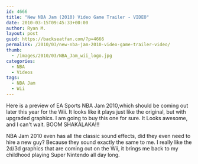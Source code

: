 ```yaml
---
id: 4666
title: "New NBA Jam (2010) Video Game Trailer - VIDEO"
date: 2010-03-15T09:45:33+00:00
author: Ryan M.
layout: post
guid: https://backseatfan.com/?p=4666
permalink: /2010/03/new-nba-jam-2010-video-game-trailer-video/
thumb:
  - /images/2010/03/NBA_Jam_wii_logo.jpg
categories:
  - NBA
  - Videos
tags:
  - NBA Jam
  - Wii
---
```


<div class="entry">
  <p>
  </p>

  <p>
    Here is a preview of EA Sports NBA Jam 2010,which should be coming out later this year for the Wii. It looks like it plays just like the original, but with upgraded graphics. I am going to buy this one for sure. It Looks awesome, and I can't wait. BOOM SHAKALAKA!!!
  </p>

  <p>
    NBA Jam 2010 even has all the classic sound effects, did they even need to hire a new guy? Because they sound exactly the same to me. I really like the 2d/3d graphics that are coming out on the Wii, it brings me back to my childhood playing Super Nintendo all day long.
  </p>
</div>
